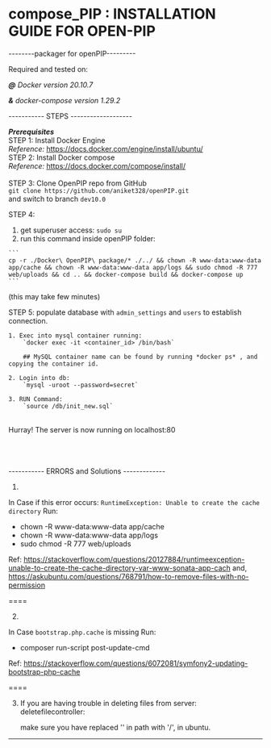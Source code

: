 
# compose_PIP : INSTALLATION GUIDE FOR OPEN-PIP
--------packager for openPIP---------

Required and tested on:

***@** Docker version 20.10.7*

***&** docker-compose version 1.29.2*


----------- STEPS -------------------

***Prerequisites* <br>**
STEP 1: Install Docker Engine <br>
*Reference:* https://docs.docker.com/engine/install/ubuntu/ <br>
STEP 2: Install Docker compose <br>
*Reference:* https://docs.docker.com/compose/install/ <br>
<br>
STEP 3: Clone OpenPIP repo from GitHub <br>
```git clone https://github.com/aniket328/openPIP.git``` <br>
and switch to branch `dev10.0`


STEP 4: 

  1. get superuser access: ```sudo su```
  2. run this command inside openPIP folder:

    ```
    cp -r ./Docker\ OpenPIP\ package/* ./../ && chown -R www-data:www-data app/cache && chown -R www-data:www-data app/logs && sudo chmod -R 777 web/uploads && cd .. && docker-compose build && docker-compose up
    ```
 (this may take few minutes)
 <br>

STEP 5: populate database with `admin_settings` and `users` to establish connection.

  
    1. Exec into mysql container running:
        `docker exec -it <container_id> /bin/bash`
        
        ## MySQL container name can be found by running *docker ps* , and copying the container id.

    2. Login into db: 
        `mysql -uroot --password=secret`

    3. RUN Command: 
        `source /db/init_new.sql`
  
<br>
Hurray! The server is now running on localhost:80
<br><br>
<br><br>

----------- ERRORS and Solutions -------------



1.

In Case if this error occurs:
`RuntimeException: Unable to create the cache directory`
Run:
  - chown -R www-data:www-data app/cache
  - chown -R www-data:www-data app/logs
  - sudo chmod -R 777 web/uploads
 
 Ref: https://stackoverflow.com/questions/20127884/runtimeexception-unable-to-create-the-cache-directory-var-www-sonata-app-cach
 and,
 https://askubuntu.com/questions/768791/how-to-remove-files-with-no-permission

====

2.

In Case `bootstrap.php.cache` is missing
Run:
  - composer run-script post-update-cmd
 
 Ref: https://stackoverflow.com/questions/6072081/symfony2-updating-bootstrap-php-cache 
 
====


3. If you are having trouble in deleting files from server: deletefilecontroller:

    make sure you have replaced '\' in path with '/', in ubuntu.


--------


